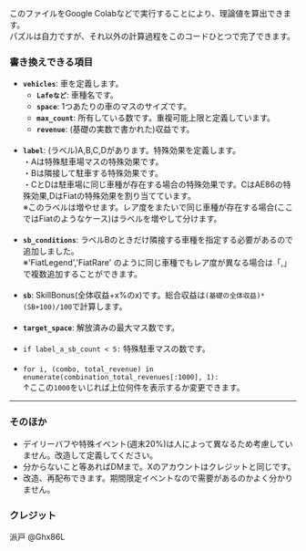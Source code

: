 <p>このファイルをGoogle Colabなどで実行することにより、理論値を算出できます。<br>
パズルは自力ですが、それ以外の計算過程をこのコードひとつで完了できます。</p>


<h3>書き換えできる項目</h3>

<ul>
  <li><b><code>vehicles</code></b>: 車を定義します。
    <ul>
      <li><b><code>Lafeなど</code></b>: 車種名です。</li>
      <li><b><code>space</code></b>: 1つあたりの車のマスのサイズです。</li>
      <li><b><code>max_count</code></b>: 所有している数です。重複可能上限と定義しています。</li>
      <li><b><code>revenue</code></b>: (基礎の実数で書かれた)収益です。</li>
    </ul>
  </li>
  <br>
  <li><b><code>label</code></b>: (ラベル)A,B,C,Dがあります。特殊効果を定義します。<br>
  ・Aは特殊駐車場マスの特殊効果です。<br>
  ・Bは隣接して駐車する特殊効果です。<br>
  ・CとDは駐車場に同じ車種が存在する場合の特殊効果です。CはAE86の特殊効果,DはFiatの特殊効果を割り当てています。<br>
  ※このラベルは増やせます。レア度をまたいで同じ車種が存在する場合(ここではFiatのようなケース)はラベルを増やして分けます。</li>
  <br>
  <li><b><code>sb_conditions</code></b>: ラベルBのときだけ隣接する車種を指定する必要があるので追加しました。<br>
   ※'FiatLegend','FiatRare' のように同じ車種でもレア度が異なる場合は「,」で複数追加することができます。</li>
  <br>
  <li><b><code>sb</code></b>: SkillBonus(全体収益+x%のx)です。総合収益は<code>(基礎の全体収益)*(SB+100)/100</code>で計算します。</li>
  <br>
  <li><b><code>target_space</code></b>: 解放済みの最大マス数です。</li>
  <br>
  <li><code>if label_a_sb_count < 5:</code> 特殊駐車マスの数です。</li>
  <br>
  <li><code>for i, (combo, total_revenue) in enumerate(combination_total_revenues[:1000], 1):</code><br>
  ↑ここの<code>1000</code>をいじれば上位何件を表示するか変更できます。</li>
</ul>

<hr>

<h3>そのほか</h3>
<ul>
  <li>デイリーバフや特殊イベント(週末20%)は人によって異なるため考慮していません。改造して定義してください。</li>
  <li>分からないこと等あればDMまで。Xのアカウントはクレジットと同じです。</li>
  <li>改造、再配布できます。期間限定イベントなので需要があるのかよく分かりません。</li>
</ul>


<h3>クレジット</h3>
<p>派戸 @Ghx86L</p>
